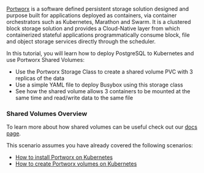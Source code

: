 [Portworx](https://portworx.com/) is a software defined persistent storage solution designed and purpose built for applications deployed as containers, via container orchestrators such as Kubernetes, Marathon and Swarm. It is a clustered block storage solution and provides a Cloud-Native layer from which containerized stateful applications programmatically consume block, file and object storage services directly through the scheduler.

In this tutorial, you will learn how to deploy PostgreSQL to Kubernetes and use Portworx Shared Volumes:
* Use the Portworx Storage Class to create a shared volume PVC with 3 replicas of the data
* Use a simple YAML file to deploy Busybox using this storage class
* See how the shared volume allows 3 containers to be mounted at the same time and read/write data to the same file

### Shared Volumes Overview

To learn more about how shared volumes can be useful check out our [docs page](https://docs.portworx.com/manage/shared-volumes.html).

This scenario assumes you have already covered the following scenarios:
* [How to install Portworx on Kubernetes](https://www.katacoda.com/portworx/scenarios/deploy-px-k8s)
* [How to create Portworx volumes on Kubernetes](https://www.katacoda.com/portworx/scenarios/px-k8s-vol-basic)
